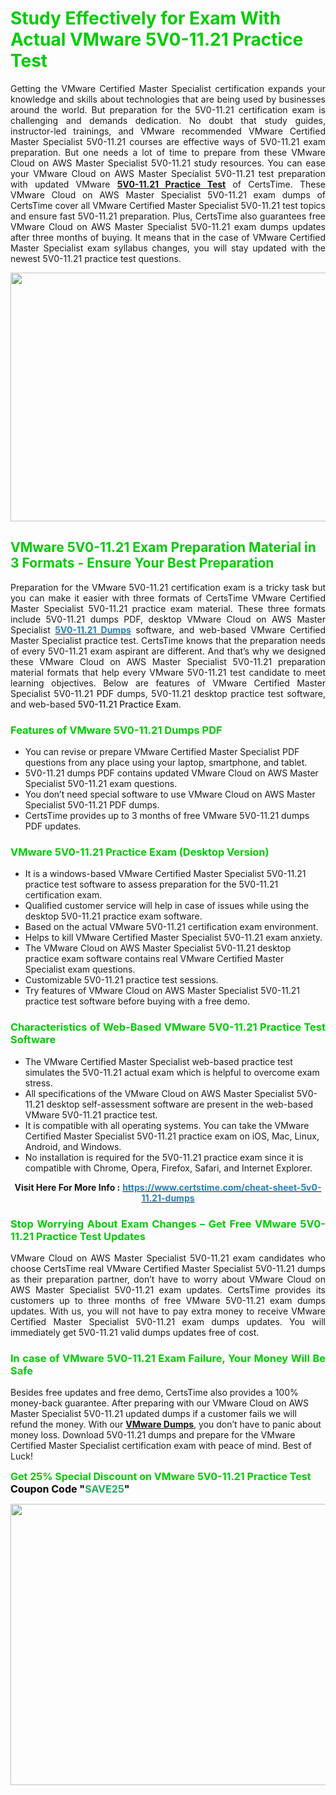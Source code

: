 <h1><span style="color:#00cc00;"><strong>Study Effectively for Exam With Actual VMware 5V0-11.21 Practice Test</strong></span></h1>

<p style="text-align: justify;">Getting the VMware Certified Master Specialist certification expands your knowledge and skills about technologies that are being used by businesses around the world. But preparation for the 5V0-11.21 certification exam is challenging and demands dedication. No doubt that study guides, instructor-led trainings, and VMware recommended VMware Certified Master Specialist 5V0-11.21 courses are effective ways of 5V0-11.21 exam preparation. But one needs a lot of time to prepare from these VMware Cloud on AWS Master Specialist 5V0-11.21 study resources. You can ease your VMware Cloud on AWS Master Specialist 5V0-11.21 test preparation with updated VMware <strong><a href="https://www.certstime.com/cheat-sheet-5v0-11.21-dumps">5V0-11.21 Practice Test</a></strong> of CertsTime. These VMware Cloud on AWS Master Specialist 5V0-11.21 exam dumps of CertsTime cover all VMware Certified Master Specialist 5V0-11.21 test topics and ensure fast 5V0-11.21 preparation. Plus, CertsTime also guarantees free VMware Cloud on AWS Master Specialist 5V0-11.21 exam dumps updates after three months of buying. It means that in the case of VMware Certified Master Specialist exam syllabus changes, you will stay updated with the newest 5V0-11.21 practice test questions.</p>

<p style="text-align: center;"><a href="https://www.certstime.com/cheat-sheet-5v0-11.21-dumps"><img alt="" src="https://i.imgur.com/wlGiNOk.jpg" style="width: 700px; height: 398px;" /></a></p>

<h2><span style="color:#00cc00;"><strong>VMware 5V0-11.21 Exam Preparation Material in 3 Formats - Ensure Your Best Preparation</strong></span></h2>

<p style="text-align: justify;">Preparation for the VMware 5V0-11.21 certification exam is a tricky task but you can make it easier with three formats of CertsTime VMware Certified Master Specialist 5V0-11.21 practice exam material. These three formats include 5V0-11.21 dumps PDF, desktop VMware Cloud on AWS Master Specialist <strong><a href="https://www.certstime.com/cheat-sheet-5v0-11.21-dumps"><span style="color:#2980b9;">5V0-11.21 Dumps</span></a></strong> software, and web-based VMware Certified Master Specialist practice test. CertsTime knows that the preparation needs of every 5V0-11.21 exam aspirant are different. And that’s why we designed these VMware Cloud on AWS Master Specialist 5V0-11.21 preparation material formats that help every VMware 5V0-11.21 test candidate to meet learning objectives. Below are features of VMware Certified Master Specialist 5V0-11.21 PDF dumps, 5V0-11.21 desktop practice test software, and web-based <span style="color:#000000;">5V0-11.21 Practice Exam</span>.</p>

<h3 style="text-align: justify;"><span style="color:#00cc00;"><strong>Features of VMware 5V0-11.21 Dumps PDF</strong></span></h3>

<ul>
	<li>You can revise or prepare VMware Certified Master Specialist PDF questions from any place using your laptop, smartphone, and tablet.</li>
	<li> 5V0-11.21 dumps PDF contains updated VMware Cloud on AWS Master Specialist 5V0-11.21 exam questions.</li>
	<li>You don’t need special software to use VMware Cloud on AWS Master Specialist 5V0-11.21 PDF dumps.</li>
	<li>CertsTime provides up to 3 months of free VMware 5V0-11.21 dumps PDF updates.</li>
</ul>

<h3 style="text-align: justify;"><span style="color:#00cc00;"><strong>VMware 5V0-11.21 Practice Exam (Desktop Version)</strong></span></h3>

<ul>
	<li>It is a windows-based VMware Certified Master Specialist 5V0-11.21 practice test software to assess preparation for the 5V0-11.21 certification exam.</li>
	<li>Qualified customer service will help in case of issues while using the desktop 5V0-11.21 practice exam software.</li>
	<li>Based on the actual VMware 5V0-11.21 certification exam environment.</li>
	<li>Helps to kill VMware Certified Master Specialist 5V0-11.21 exam anxiety.</li>
	<li>The VMware Cloud on AWS Master Specialist 5V0-11.21 desktop practice exam software contains real VMware Certified Master Specialist exam questions.</li>
	<li>Customizable 5V0-11.21 practice test sessions.</li>
	<li>Try features of VMware Cloud on AWS Master Specialist 5V0-11.21 practice test software before buying with a free demo.</li>
</ul>

<h3 style="text-align: justify;"><strong><span style="color:#00cc00;">Characteristics of Web-Based VMware 5V0-11.21 Practice Test Software</span></strong></h3>

<ul>
	<li>The VMware Certified Master Specialist web-based practice test simulates the 5V0-11.21 actual exam which is helpful to overcome exam stress.</li>
	<li>All specifications of the VMware Cloud on AWS Master Specialist 5V0-11.21 desktop self-assessment software are present in the web-based VMware 5V0-11.21 practice test.</li>
	<li>It is compatible with all operating systems. You can take the VMware Certified Master Specialist 5V0-11.21 practice exam on iOS, Mac, Linux, Android, and Windows.</li>
	<li>No installation is required for the 5V0-11.21 practice exam since it is compatible with Chrome, Opera, Firefox, Safari, and Internet Explorer.</li>
</ul>

<p style="text-align: center;"><strong>Visit Here For More Info :</strong> <strong><a href="https://www.certstime.com/cheat-sheet-5v0-11.21-dumps"><span style="color:#2980b9;">https://www.certstime.com/cheat-sheet-5v0-11.21-dumps</span></a></strong></p>

<h3 style="text-align: justify;"><span style="color:#00cc00;"><strong>Stop Worrying About Exam Changes – Get Free VMware 5V0-11.21 Practice Test Updates </strong></span></h3>

<p style="text-align: justify;">VMware Cloud on AWS Master Specialist 5V0-11.21 exam candidates who choose CertsTime real VMware Certified Master Specialist 5V0-11.21 dumps as their preparation partner, don’t have to worry about VMware Cloud on AWS Master Specialist 5V0-11.21 exam updates. CertsTime provides its customers up to three months of free VMware 5V0-11.21 exam dumps updates. With us, you will not have to pay extra money to receive VMware Certified Master Specialist 5V0-11.21 exam dumps updates. You will immediately get 5V0-11.21 valid dumps updates free of cost.</p>

<h3 style="text-align: justify;"><strong><span style="color:#00cc00;">In case of VMware 5V0-11.21 Exam Failure, Your Money Will Be Safe</span></strong></h3>

<p>Besides free updates and free demo, CertsTime also provides a 100% money-back guarantee. After preparing with our VMware Cloud on AWS Master Specialist 5V0-11.21 updated dumps if a customer fails we will refund the money. With our <strong><a href="https://www.certstime.com/cheat-sheet-vmware-dumps">VMware Dumps</a></strong>, you don’t have to panic about money loss. Download 5V0-11.21 dumps and prepare for the VMware Certified Master Specialist certification exam with peace of mind. Best of Luck!</p>

<p style="text-align: justify;"><strong><span style="font-size:16px;"><strong><span style="color:#00cc00;">Get 25% Special Discount on VMware 5V0-11.21 Practice Test</span></strong><br />
<strong><span style="color:#000000;">Coupon Code</span></strong> <strong><span style="color:#000000;">"</span><span style="color:#27ae60;">SAVE</span><font color="#27ae60">25</font><span style="color:#000000;">"</span></strong></span></strong></p>

<p style="text-align: center;"><strong><a href="https://www.certstime.com/cheat-sheet-5v0-11.21-dumps"><img alt="" src="https://imgur.com/juUoXcK.jpg" style="width: 600px; height: 450px;" /></a></strong></p>
